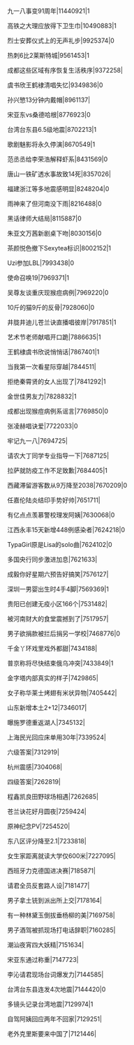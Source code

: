 九一八事变91周年|11440921|1

高铁之大理应放得下卫生巾|10490883|1

烈士安葬仪式上的无声礼步|9925374|0

热刺6比2莱斯特城|9561453|1

成都这些区域有序恢复生活秩序|9372258|

虞书欣王鹤棣清唱失忆|9349836|0

孙兴慜13分钟内戴帽|8961137|

宋亚东vs桑德哈根|8776923|0

台湾台东县6.5级地震|8702213|1

歌剧魅影将永久停演|8670549|1

范丞丞给李荣浩解释虾系|8431569|0

唐山一铁矿透水事故致14死|8357026|

福建浙江等多地震感明显|8248204|0

雨神来了但河南没下雨|8216488|0

黑话律师大结局|8115887|0

朱亚文万茜新剧桌下吻|8030156|0

茶颜悦色撤下Sexytea标识|8002152|1

Uzi参加LBL|7993438|0

使命召唤19|7969371|1

吴尊友谈重庆现猴痘病例|7969220|0

10斤的猫9斤的反骨|7928060|0

井胧井迪儿苍兰诀直播唱彼岸|7917851|1

艺术节老师献唱开口跪|7886635|1

王鹤棣虞书欣说悄悄话|7867401|1

当我第一次看星际穿越|7844511|

拒绝秦霄贤的女人出现了|7841292|1

金世佳男友力|7828832|1

成都出现猴痘病例系谣言|7769850|0

张凌赫唱诀爱|7722033|0

牢记九一八|7694725|

请农大丁同学专业指导一下|7687125|

拉萨就防疫工作不足致歉|7684405|1

西藏滞留游客数从9万降至2038|7670209|0

任嘉伦陆炎结印手势好帅|7651711|

有亿点点羡慕警校理发阿姨|7630068|0

江西永丰15天新增448例感染者|7624218|0

TypaGirl原是Lisa的solo曲|7624102|0

多国央行同步激进加息|7621633|

成毅你好星期六预告好搞笑|7576127|

深圳一男婴出生时4手4脚|7569369|1

贵阳已创建无疫小区166个|7531482|

被河南财大的食堂震撼到了|7517957|

男子欲捐款被拦后捐另一学校|7468776|0

千金丫环戏里戏外都甜|7434188|

普京称将尽快结束俄乌冲突|7433849|1

金字塔内部真实的样子|7429865|

女子称华莱士烤翅有米状异物|7405442|

山东新增本土2+12|7346017|

曝施罗德重返湖人|7345132|

上海民光回应床单用30年|7339524|

六级答案|7312919|

杭州震感|7304068|

四级答案|7262819|

程鑫凯良田野球场相遇|7262685|

苍兰诀花好月圆夜|7259424|

原神纪念PV|7254520|

东八区评分降至2.1|7233818|

女生家距离就读大学仅600米|7227095|

西班牙力克德国进决赛|7185871|

请君全员反套路人设|7181477|

男子拿土铳到派出所上交|7178164|

有一种林黛玉倒拔垂杨柳的美|7169758|

男子酒驾被抓现场打电话辞职|7160285|

潮汕夜宵四大妖精|7151634|

宋亚东通过称重|7147723|

李沁请君现场台词爆发力|7144585|

台湾台东县连发4次地震|7144420|0

多镜头记录台湾地震|7129974|1

自驾阿姨回应两年不回家|7129251|

老外克里斯要来中国了|7121446|

